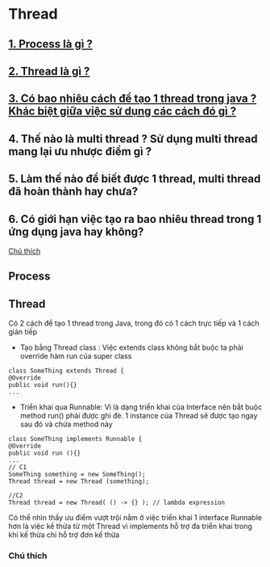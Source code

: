 # Thread

## [1. Process là gì ?](#process)

## [2. Thread là gì ?](#thread)

## [3. Có bao nhiêu cách để tạo 1 thread trong java ? Khác biệt giữa việc sử dụng các cách đó gì ?](#thread)

## 4. Thế nào là multi thread ? Sử dụng multi thread mang lại ưu nhược điểm gì ?

## 5. Làm thế nào để biết được 1 thread, multi thread đã hoàn thành hay chưa?

## 6. Có giới hạn việc tạo ra bao nhiêu thread trong 1 ứng dụng java hay không?

[Chú thích](#chú-thích)

## Process

## Thread

Có 2 cách để tạo 1 thread trong Java, trong đó có 1 cách trực tiếp và 1 cách gián tiếp

- Tạo bằng Thread class : Việc extends class không bắt buộc ta phải override hàm run của super class

```
class SomeThing extends Thread {
@Override 
public void run(){}
...
```

- Triển khai qua Runnable: Vì là dạng triển khai của Interface nên bắt buộc method run() phải được ghi đè. 1 instance
  của Thread sẽ được tạo ngay sau đó và chứa method này

```
class SomeThing implements Runnable {
@Override 
public void run (){}
...
// C1
SomeThing something = new SomeThing();
Thread thread = new Thread (something);

//C2
Thread thread = new Thread( () -> {} ); // lambda expression

```

Có thể nhìn thấy ưu điểm vượt trội nằm ở việc triển khai 1 interface Runnable hơn là việc kế thừa từ một Thread vì
implements hỗ trợ đa triển khai trong khi kế thừa chỉ hỗ trợ đơn kế thừa

### Chú thích


